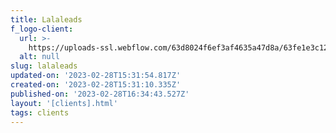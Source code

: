 ```yaml
---
title: Lalaleads
f_logo-client:
  url: >-
    https://uploads-ssl.webflow.com/63d8024f6ef3af4635a47d8a/63fe1e3c1211873d0bacf573_Frame%203.png
  alt: null
slug: lalaleads
updated-on: '2023-02-28T15:31:54.817Z'
created-on: '2023-02-28T15:31:10.335Z'
published-on: '2023-02-28T16:34:43.527Z'
layout: '[clients].html'
tags: clients
---
```



